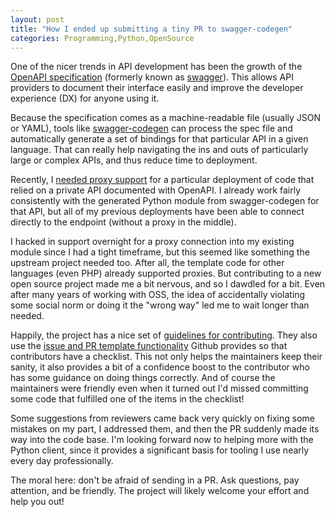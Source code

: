 ```yaml
---
layout: post
title: "How I ended up submitting a tiny PR to swagger-codegen"
categories: Programming,Python,OpenSource
---
```


One of the nicer trends in API development has been the growth of the [OpenAPI specification](https://github.com/OAI/OpenAPI-Specification) (formerly known as [swagger](http://swagger.io/)). This allows API providers to document their interface easily and improve the developer experience (DX) for anyone using it.

Because the specification comes as a machine-readable file (usually JSON or YAML), tools like [swagger-codegen](https://github.com/swagger-api/swagger-codegen) can process the spec file and automatically generate a set of bindings for that particular API in a given language. That can really help navigating the ins and outs of particularly large or complex APIs, and thus reduce time to deployment.

Recently, I [needed proxy support](https://github.com/swagger-api/swagger-codegen/issues/4639) for a particular deployment of code that relied on a private API documented with OpenAPI. I already work fairly consistently with the generated Python module from swagger-codegen for that API, but all of my previous deployments have been able to connect directly to the endpoint (without a proxy in the middle).

I hacked in support overnight for a proxy connection into my existing module since I had a tight timeframe, but this seemed like something the upstream project needed too. After all, the template code for other languages (even PHP) already supported proxies. But contributing to a new open source project made me a bit nervous, and so I dawdled for a bit. Even after many years of working with OSS, the idea of accidentally violating some social norm or doing it the "wrong way" led me to wait longer than needed.

Happily, the project has a nice set of [guidelines for contributing](https://github.com/swagger-api/swagger-codegen/blob/master/CONTRIBUTING.md). They also use the [issue and PR template functionality](https://github.com/blog/2111-issue-and-pull-request-templates) Github provides so that contributors have a checklist. This not only helps the maintainers keep their sanity, it also provides a bit of a confidence boost to the contributor who has some guidance on doing things correctly. And of course the maintainers were friendly even when it turned out I'd missed committing some code that fulfilled one of the items in the checklist!

Some suggestions from reviewers came back very quickly on fixing some mistakes on my part, I addressed them, and then the PR suddenly made its way into the code base. I'm looking forward now to helping more with the Python client, since it provides a significant basis for tooling I use nearly every day professionally.

The moral here: don't be afraid of sending in a PR. Ask questions, pay attention, and be friendly. The project will likely welcome your effort and help you out!
